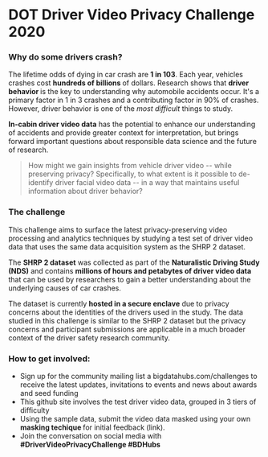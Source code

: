 ﻿# DOT Driver Video Privacy Challenge 2020

### Why do some drivers crash?
The lifetime odds of dying in car crash are <b>1 in 103</b>. Each year, vehicles crashes cost <b> hundreds of billions </b> of dollars. Research shows that <b> driver behavior </b> is the key to understanding why automobile accidents occur. It's a primary factor in 1 in 3 crashes and a contributing factor in 90% of crashes. However, driver behavior is one of the <i>most difficult</i> things to study. 

<b>In-cabin driver video data</b> has the potential to enhance our understanding of accidents and provide greater context for interpretation, but brings forward important questions about responsible data science and the future of research.

 >How might we gain insights from vehicle driver video -- while preserving privacy? Specifically, to what extent is it possible to de-identify driver facial video data -- in a way that maintains useful information about driver behavior?

### The challenge
This challenge aims to surface the latest privacy-preserving video processing and analytics techniques by studying a test set of driver video data that uses the same data acquisition system as the SHRP 2 dataset.

The <b>SHRP 2 dataset</b> was collected as part of the <b>Naturalistic Driving Study (NDS)</b> and contains <b> millions of hours and petabytes of driver video data</b> that can be used by researchers to gain a better understanding about the underlying causes of car crashes.

The dataset is currently <b> hosted in a secure enclave</b> due to privacy concerns about the identities of the drivers used in the study. The data studied in this challenge is similar to the SHRP 2 dataset but the privacy concerns and participant submissions are applicable in a much broader context of the driver safety research community.

### How to get involved:
* Sign up for the community mailing list a bigdatahubs.com/challenges to receive the latest updates, invitations to events and news about awards and seed funding
* This github site involves the test driver video data, grouped in 3 tiers of difficulty
* Using the sample data, submit the video data masked using your own <b> masking techique </b> for initial feedback (link).
* Join the conversation on social media with <b>#DriverVideoPrivacyChallenge #BDHubs</b>
